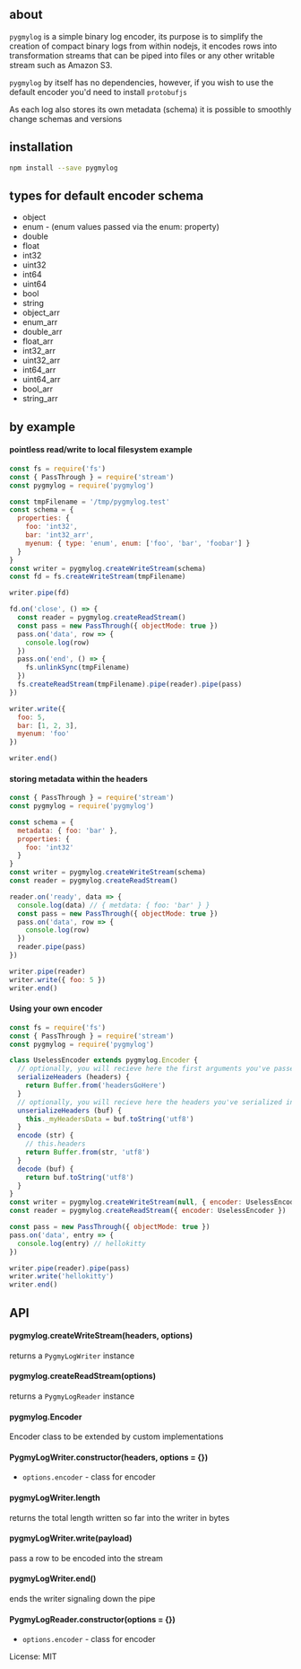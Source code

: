 ## about

`pygmylog` is a simple binary log encoder, its purpose is to simplify the creation of compact binary logs from within nodejs, it encodes rows into transformation streams that can be piped into files or any other writable stream such as Amazon S3.

`pygmylog` by itself has no dependencies, however, if you wish to use the default encoder you'd need to install `protobufjs`

As each log also stores its own metadata (schema) it is possible to smoothly change schemas and versions

## installation
```bash
npm install --save pygmylog
```

## types for default encoder schema
* object
* enum - (enum values passed via the enum: property)
* double
* float
* int32
* uint32
* int64
* uint64
* bool
* string
* object_arr
* enum_arr
* double_arr
* float_arr
* int32_arr
* uint32_arr
* int64_arr
* uint64_arr
* bool_arr
* string_arr

## by example

#### pointless read/write to local filesystem example
```javascript
const fs = require('fs')
const { PassThrough } = require('stream')
const pygmylog = require('pygmylog')

const tmpFilename = '/tmp/pygmylog.test'
const schema = {
  properties: {
    foo: 'int32',
    bar: 'int32_arr',
    myenum: { type: 'enum', enum: ['foo', 'bar', 'foobar'] }
  }
}
const writer = pygmylog.createWriteStream(schema)
const fd = fs.createWriteStream(tmpFilename)

writer.pipe(fd)

fd.on('close', () => {
  const reader = pygmylog.createReadStream()
  const pass = new PassThrough({ objectMode: true })
  pass.on('data', row => {
    console.log(row)
  })
  pass.on('end', () => {
    fs.unlinkSync(tmpFilename)
  })
  fs.createReadStream(tmpFilename).pipe(reader).pipe(pass)
})

writer.write({
  foo: 5,
  bar: [1, 2, 3],
  myenum: 'foo'
})

writer.end()
```

#### storing metadata within the headers
```javascript
const { PassThrough } = require('stream')
const pygmylog = require('pygmylog')

const schema = {
  metadata: { foo: 'bar' },
  properties: {
    foo: 'int32'
  }
}
const writer = pygmylog.createWriteStream(schema)
const reader = pygmylog.createReadStream()

reader.on('ready', data => {
  console.log(data) // { metdata: { foo: 'bar' } }
  const pass = new PassThrough({ objectMode: true })
  pass.on('data', row => {
    console.log(row)
  })
  reader.pipe(pass)
})

writer.pipe(reader)
writer.write({ foo: 5 })
writer.end()
```

#### Using your own encoder
```javascript
const fs = require('fs')
const { PassThrough } = require('stream')
const pygmylog = require('pygmylog')

class UselessEncoder extends pygmylog.Encoder {
  // optionally, you will recieve here the first arguments you've passed to createWriteStream, if this method does not exist the log would not start with a header
  serializeHeaders (headers) {
    return Buffer.from('headersGoHere')
  }
  // optionally, you will recieve here the headers you've serialized in the writer before the first row is processed
  unserializeHeaders (buf) {
    this._myHeadersData = buf.toString('utf8')
  }
  encode (str) {
    // this.headers
    return Buffer.from(str, 'utf8')
  }
  decode (buf) {
    return buf.toString('utf8')
  }
}
const writer = pygmylog.createWriteStream(null, { encoder: UselessEncoder })
const reader = pygmylog.createReadStream({ encoder: UselessEncoder })

const pass = new PassThrough({ objectMode: true })
pass.on('data', entry => {
  console.log(entry) // hellokitty
})

writer.pipe(reader).pipe(pass)
writer.write('hellokitty')
writer.end()
```


## API

#### pygmylog.createWriteStream(headers, options)

returns a `PygmyLogWriter` instance

#### pygmylog.createReadStream(options)

returns a `PygmyLogReader` instance

#### pygmylog.Encoder

Encoder class to be extended by custom implementations

#### PygmyLogWriter.constructor(headers, options = {})

* `options.encoder` - class for encoder

#### pygmyLogWriter.length

returns the total length written so far into the writer in bytes

#### pygmyLogWriter.write(payload)

pass a row to be encoded into the stream

#### pygmyLogWriter.end()

ends the writer signaling down the pipe

#### PygmyLogReader.constructor(options = {})

* `options.encoder` - class for encoder

License: MIT
